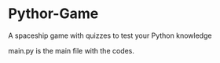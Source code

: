 # Pythor-Game
A spaceship game with quizzes to test your Python knowledge

main.py is the main file with the codes.
